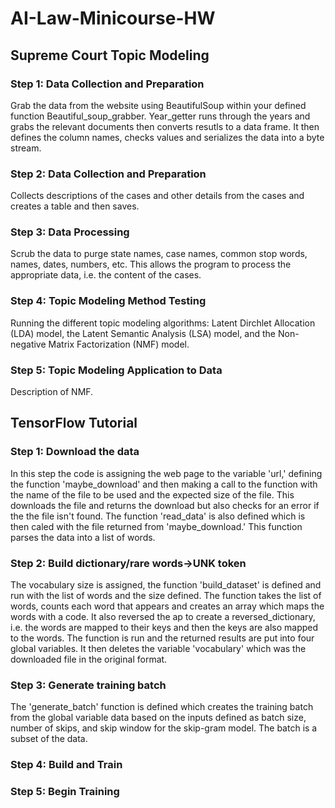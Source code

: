 # AI-Law-Minicourse-HW
## Supreme Court Topic Modeling
### Step 1: Data Collection and Preparation
Grab the data from the website using BeautifulSoup within your defined function Beautiful_soup_grabber. Year_getter runs through the years and grabs the relevant documents then converts resutls to a data frame. It then defines the column names, checks values and serializes the data into a byte stream.
### Step 2: Data Collection and Preparation
Collects descriptions of the cases and other details from the cases and creates a table and then saves.
### Step 3: Data Processing
Scrub the data to purge state names, case names, common stop words, names, dates, numbers, etc. This allows the program to process the appropriate data, i.e. the content of the cases. 
### Step 4: Topic Modeling Method Testing
Running the different topic modeling algorithms: Latent Dirchlet Allocation (LDA) model, the Latent Semantic Analysis (LSA) model, and the Non-negative Matrix Factorization (NMF) model. 
### Step 5: Topic Modeling Application to Data
Description of NMF.
## TensorFlow Tutorial
### Step 1: Download the data
In this step the code is assigning the web page to the variable 'url,' defining the function 'maybe_download' and then making a call to the function with the name of the file to be used and the expected size of the file. This downloads the file and returns the download but also checks for an error if the the file isn't found. The function 'read_data' is also defined which is then caled with the file returned from 'maybe_download.' This function parses the data into a list of words.
### Step 2: Build dictionary/rare words->UNK token
The vocabulary size is assigned, the function 'build_dataset' is defined and run with the list of words and the size defined. The function takes the list of words, counts each word that appears and creates an array which maps the words with a code. It also  reversed the ap to create a reversed_dictionary, i.e. the words are mapped to their keys and then the keys are also mapped to the words. The function is run and the returned results are put into four global variables. It then deletes the variable 'vocabulary' which was the downloaded file in the original format.
### Step 3: Generate training batch
The 'generate_batch' function is defined which creates the training batch from the global variable data based on the inputs defined as batch size, number of skips, and skip window for the skip-gram model. The batch is a subset of the data.
### Step 4: Build and Train
### Step 5: Begin Training
